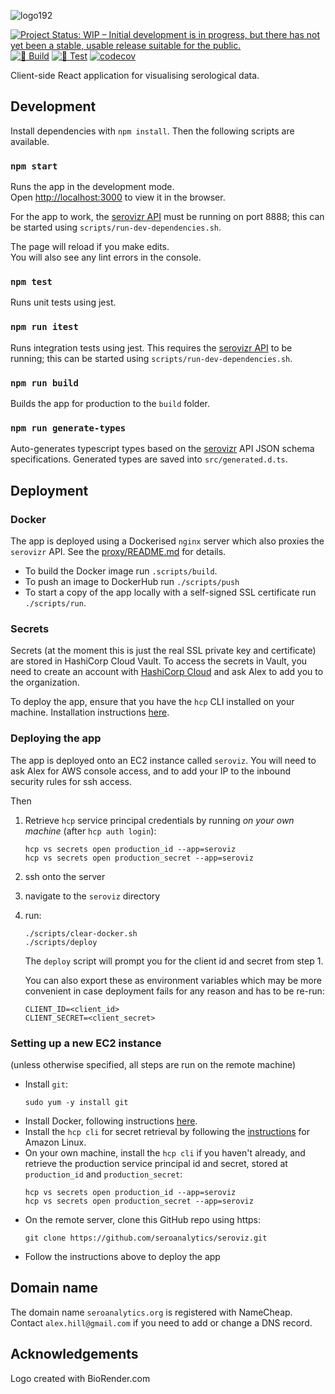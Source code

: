 ![logo192](https://github.com/user-attachments/assets/a988b290-0a61-47bf-aea9-cf3c17183b9a)

[![Project Status: WIP – Initial development is in progress, but there has not yet been a stable, usable release suitable for the public.](https://www.repostatus.org/badges/latest/wip.svg)](https://www.repostatus.org/#wip)
[![🔨 Build](https://github.com/seroanalytics/seroviz/actions/workflows/build.yml/badge.svg)](https://github.com/seroanalytics/seroviz/actions/workflows/build.yml)
[![🔎 Test](https://github.com/seroanalytics/seroviz/actions/workflows/test.yml/badge.svg)](https://github.com/seroanalytics/seroviz/actions/workflows/test.yml)
[![codecov](https://codecov.io/gh/seroanalytics/seroviz/graph/badge.svg?token=2DH6NUOXRe)](https://codecov.io/gh/seroanalytics/seroviz)

Client-side React application for visualising serological data.

## Development

Install dependencies with `npm install`. Then the following scripts are available.

### `npm start`

Runs the app in the development mode.\
Open [http://localhost:3000](http://localhost:3000) to view it in the browser.

For the app to work, the
[serovizr API](https://github.com/seroanalytics/serovizr) must be running on port 8888; this can
be started using `scripts/run-dev-dependencies.sh`.

The page will reload if you make edits.\
You will also see any lint errors in the console.

### `npm test`

Runs unit tests using jest.

### `npm run itest`

Runs integration tests using jest. This requires the 
[serovizr API](https://github.com/seroanalytics/serovizr) to be running; this can 
be started using `scripts/run-dev-dependencies.sh`.

### `npm run build`

Builds the app for production to the `build` folder.

### `npm run generate-types`

Auto-generates typescript types based on the [serovizr](https://github.com/seroanalytics/serovizr)
API JSON schema specifications. Generated types are saved into `src/generated.d.ts`.

## Deployment

### Docker
The app is deployed using a Dockerised `nginx` server which also proxies the `serovizr` API.
See the [proxy/README.md](proxy/README.md) for details.

* To build the Docker image run `.scripts/build`. 
* To push an image to DockerHub run `./scripts/push`
* To start a copy of the app locally with a self-signed SSL certificate run `./scripts/run`.

### Secrets
Secrets (at the moment this is just the real SSL private key and certificate) are stored in 
HashiCorp Cloud Vault. To access the secrets in Vault, you need to create an account with [HashiCorp Cloud](https://portal.cloud.hashicorp.com/sign-in)
and ask Alex to add you to the organization.

To deploy the app, ensure that you have the `hcp` CLI installed on your machine.
Installation instructions [here](https://developer.hashicorp.com/hcp/docs/cli/install).

### Deploying the app
The app is deployed onto an EC2 instance called `seroviz`. You will need to ask Alex for AWS console access, 
and to add your IP to the inbound security rules for ssh access.

Then
1. Retrieve `hcp` service principal credentials by running *on your own machine* (after `hcp auth login`):
    ```shell
    hcp vs secrets open production_id --app=seroviz
    hcp vs secrets open production_secret --app=seroviz
    ```
1. ssh onto the server
1. navigate to the `seroviz` directory
1. run:
    ```shell
    ./scripts/clear-docker.sh
    ./scripts/deploy
    ```

    The `deploy` script will prompt you for the client id and secret from step 1.
    
    You can also export these as environment variables which may be more convenient in case deployment fails
    for any reason and has to be re-run:
    ```shell
    CLIENT_ID=<client_id>
    CLIENT_SECRET=<client_secret>
    ```

### Setting up a new EC2 instance
(unless otherwise specified, all steps are run on the remote machine)
* Install `git`:
    ```shell
    sudo yum -y install git
    ```
* Install Docker, following instructions [here](https://docs.aws.amazon.com/serverless-application-model/latest/developerguide/install-docker.html).
* Install the `hcp cli` for secret retrieval by following the [instructions](https://developer.hashicorp.com/hcp/docs/cli/install) for Amazon Linux.
* On your own machine, install the `hcp cli` if you haven't already, and retrieve the production service principal id and secret, stored at `production_id` and `production_secret`:
    ```shell
    hcp vs secrets open production_id --app=seroviz
    hcp vs secrets open production_secret --app=seroviz
    ```
* On the remote server, clone this GitHub repo using https:
    ```shell
    git clone https://github.com/seroanalytics/seroviz.git
    ```
* Follow the instructions above to deploy the app

## Domain name
The domain name `seroanalytics.org` is registered with NameCheap.
Contact `alex.hill@gmail.com` if you need to add or change a DNS record.

## Acknowledgements
Logo created with BioRender.com

